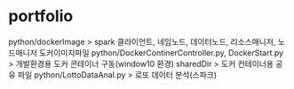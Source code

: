 # portfolio
python/dockerImage > spark 클라이언트, 네임노드, 데이터노드, 리소스매니저, 노드매니저 도커이미지파일 
python/DockerContinerController.py, DockerStart.py > 개발환경용 도커 콘테이너 구동(window10 환경) 
sharedDir > 도커 컨테이너용 공유 파일 
python/LottoDataAnal.py > 로또 데이터 분석(스파크)
